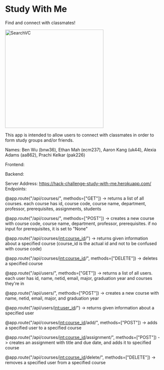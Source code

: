 # Study With Me
Find and connect with classmates!

<img width="320" alt="SearchVC" src="https://user-images.githubusercontent.com/94802937/144695771-cfbe32d6-2a8e-42ac-affe-42ab34ffde6d.png">



This app is intended to allow users to connect with classmates in order to form study groups and/or friends.



Names: Ben Wu (bnw36), Ethan Mah (ecm237), Aaron Kang (uk44), Alexia Adams (aa862), Prachi Kelkar (pak226)

Frontend:


Backend:

Server Address: https://hack-challenge-study-with-me.herokuapp.com/
Endpoints:

@app.route("/api/courses/", methods=["GET"])
-> returns a list of all courses. each course has id, course code, course name, department, professor, prerequisites, assignments, students
 
@app.route("/api/courses/", methods=["POST"])
-> creates a new course with course code, course name, department, professor, prerequisites. if no input for prerequisites, it is set to "None"
 
@app.route("/api/courses/<int:course_id>/")
-> returns given information about a specified course (course_id is the actual id and not to be confused with course code)
 
@app.route("/api/courses/<int:course_id>/", methods=["DELETE"])
-> deletes a specified course
 
@app.route("/api/users/", methods=["GET"])
-> returns a list of all users. each user has id, name, netid, email, major, graduation year and courses they're in
  
@app.route("/api/users/", methods=["POST"])
-> creates a new course with name, netid, email, major, and graduation year
   
@app.route("/api/users/<int:user_id>/")
-> returns given information about a specified user
    
@app.route("/api/courses/<int:course_id>/add/", methods=["POST"])
-> adds a specified user to a specified course
     
@app.route("/api/courses/<int:course_id>/assignment/", methods=["POST"])
-> creates an assignment with title and due date, and adds it to specified course

@app.route("/api/courses/<int:course_id>/delete/", methods=["DELETE"])
-> removes a specified user from a specified course
